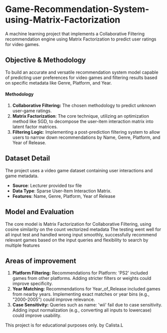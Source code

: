 # Game-Recommendation-System-using-Matrix-Factorization
A machine learning project that implements a Collaborative Filtering recommendation engine using Matrix Factorization to predict user ratings for video games.

## Objective & Methodology
To build an accurate and versatile recommendation system model capable of predicting user preferences for video games and filtering results based on specific metadata like Genre, Platform, and Year.

#### Methodology
1. **Collaborative Filtering:** The chosen methodology to predict unknown user-game ratings.
2. **Matrix Factorization**: The core technique, utilizing an optimization method like SGD, to decompose the user-item interaction matrix into latent factor matrices.
3. **Filtering Logic**: Implementing a post-prediction filtering system to allow users to narrow down recommendations by Name, Genre, Platform, and Year of Release.

## Dataset Detail
The project uses a video game dataset containing user interactions and game metadata.
- **Source**: Lecturer provided tsv file
- **Data Type**: Sparse User-Item Interaction Matrix.
- **Features**: Name, Genre, Platform, Year of Release

## Model and Evaluation
The core model is Matrix Factorization for Collaborative Filtering, using cosine similarity on the count vectorized metadata 
The testing went well for all input test and handled wrong input smoothly, successfully recommend relevant games based on the input queries and flexibility to search by multiple features 

## Areas of improvement
1. **Platform Filtering:** Recommendations for Platform: 'PS2' included games from other platforms. Adding stricter filters or weights could improve specificity.
2. **Year Matching:** Recommendations for Year_of_Release included games from nearby years. Implementing exact matches or year bins (e.g., "2000-2005") could improve relevance.
3. **Case Sensitivity:** Queries such as name: 'wii' fail due to case sensitivity. Adding input normalization (e.g., converting all inputs to lowercase) could improve usability.




This project is for educational purposes only.
by Calista.L
